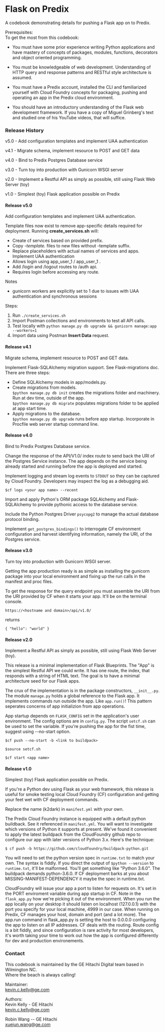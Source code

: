 # Flask on Predix
A codebook demonstrating details for pushing a Flask app on to Predix.

Prerequisites: \
To get the most from this codebook:

- You must have some prior experience writing Python applications and have mastery of
concepts of packages, modules, functions, decorators and object oriented programming.

- You must be knowledgeable of web development. Understanding of HTTP query and response
patterns and RESTful style architecture is assumed. 

- You must have a Predix account, installed the CLI and familiarized yourself with 
Cloud Foundry concepts for packaging, pushing and operating an app in the Predix cloud
environment. 

- You should have an introductory understanding of 
the Flask web development framework. If you have a copy of Miguel Grinberg's text and
studied one of his YouTube videos, that will suffice.  

### Release History
v5.0 - Add configuration templates and implement UAA authentication

v4.1 - Migrate schema, implement resource to POST and GET data

v4.0 - Bind to Predix Postgres Database service

v3.0 - Turn toy into production with Gunicorn WSGI server

v2.0 - Implement a Restful API as simply as possible, still using Flask Web Server (toy)

v1.0 - Simplest (toy) Flask application possible on Predix

#### Release v5.0
Add configuration templates and implement UAA authentication.

Template files now exist to remove app-specific details required for deployment. Running **create_services.sh** will:
- Create cf services based on provided prefix.
- Copy *-template.* files to new files without -template suffix.
- Replace placeholders with actual names of services and apps.
Implement UAA authentication
- Allows login using app_user_1 / app_user_1 .
- Add /login and /logout routes to /auth api.
- Requires login before accessing any route.

Notes
- gunicorn workers are explicitly set to 1 due to issues with UAA authentication and synchronous sessions

Steps:
1. Run `./create_services.sh`
2. Import Postman collections and environments to test all API calls.
3. Test locally with `python manage.py db upgrade && gunicorn manage:app --workers=1`
4. Import data using Postman **Insert Data** request.

#### Release v4.1
Migrate schema, implement resource to POST and GET data.

Implement Flask-SQLAlchemy migration support. See Flask-migrations doc.
There are three steps: 
- Define SQLAlchemy models in app/models.py.
- Create migrations from models. \
`$python manage.py db init` creates the migrations folder and machinery. 
Run at dev time, outside of the app. \
`$python manage.py db migrate` populates migrations folder to be applied at app start time.
- Apply migrations to the database. \
`$python manage.py db upgrade` runs before app startup. Incorporate in Procfile web server
startup command line.


#### Release v4.0
Bind to Predix Postgres Database service.

Change the response of the API/V1.0/ index route to send back the
URI of the Postgres Service instance. The app depends on the service
being already started and running before the app is deployed and started.

Implement logging and stream log events to `STDOUT` so they can be captured by
Cloud Foundry.  Developers may inspect the log as a debugging aid.

`$cf logs <your app name> --recent`
  
Import and apply Python's ORM package SQLAlchemy and Flask-SQLAlchemy to 
provide pythonic access to the database service.

Include the Python Postgres Driver `psycopg2` to manage tha actual database 
protocol binding.

Implement `get_postgres_bindings()` to interrogate CF environment 
configuration and harvest identifying information, namely the 
URI, of the Postgres service. 

#### Release v3.0
Turn toy into production with Gunicorn WSGI server.

Getting the app production ready is as simple as installing the gunicorn
package into your local environment and fixing up the run calls in the
manifest and proc files.

To get the response for the query endpoint you must assemble 
the URI from the URI provided by CF when it starts your app. It'll
be on the terminal console.

`https://<hostname and domain>/api/v1.0/` 

returns

`{
  "hello": "world"
}`

#### Release v2.0
Implement a Restful API as simply as possible, still using Flask Web Server (toy).

This release is a minimal implementation of Flask Blueprints. The "App" is the
simplest Restful API we could write. It has one route, the index, that responds
with a string of HTML text.  The goal is to have a minimal architecture seed for
our Flask apps.

The crux of the implementation is in the package constructors, `__init__.py`.
The module `manage.py` holds a global reference to the Flask app. It implements commands run
outside the app. Like `app.run()`!  This pattern seperates concerns of app initializion
from app operations.

App startup depends on `FLASK_CONFIG` set in the application's user environment.
The config options are in `config.py`. The script `setcf.sh` can be used to set the variable. If you're pushing the app
for the fist time, suggest using --no-start option.

`$cf push --no-start -b <link to buildpack>`

`$source setcf.sh`

`$cf start <app name>`

#### Release v1.0
Simplest (toy) Flask application possible on Predix.

If you're a Python dev using Flask as your web framework, this release is useful for smoke testing local Cloud Foundry (CF) configuration 
and getting your feet wet with CF deployment commands.

Replace the name (k2dark) in `manifest.yml` with your own.

The Predix Cloud Foundry instance is equipped with a default
python buildback. See it referenced in `manifest.yml`. 
You will want to investigate which versions
of Python it supports at present. We've found it convenient to 
apply the latest buildpack from the CloudFoundry github repo
to configure our app with later versions of Python 3.x.
Here's the technique:

`$ cf push -b https://github.com/cloudfoundry/buildpack-python.git`

You will need to set the python version spec in `runtime.txt` to match your own. 
The syntax is fiddly. If you direct the output of `$python --version` to `runtime.txt`, it'll be malformed. 
You'll get something like "Python 3.6.0". The buildpack demands
python-3.6.0. If CF deployment barks at you about MISSING-MANIFEST-DEPENDENCY 
it maybe the spec in runtime.txt.

CloudFoundry will issue your app a port to listen for requests on.
It's set in the PORT enviroment variable during app startup in CF.
Note in the `flask_app.py` how we're picking it out of the environment. When you
run the app locally on your desktop it should listen on localhost (127.0.0.1)
with the port you specify for your local machine, 4999 in our case. When running on
Predix, CF manages your host, domain and port (and a lot more).
The app.run command in flask_app.py is setting the host to 0.0.0.0 configuring the app
to listen on all IP addresses. CF deals with the routing. Route config is a bit fiddly, and since
configuration is rare activity for most developers, it's worth taking your time 
to work out how the app is configured differently for dev and production environements.

### Contact
This codebook is maintained by the GE Hitachi Digital team based in Wilmington NC.  
Where the beach is always calling!

Maintainer: \
kevin.c.kelly@ge.com

Authors:\
Kevin Kelly - GE Hitachi\
kevin.c.kelly@ge.com

Robin Wang -- GE Hitachi\
xuejun.wang@ge.com
